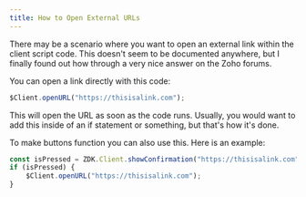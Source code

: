 ```yaml
---
title: How to Open External URLs
---
```


There may be a scenario where you want to open an external link within the client script code.
This doesn't seem to be documented anywhere, but I finally found out how through a very nice answer on the Zoho forums.

You can open a link directly with this code:
```js
$Client.openURL("https://thisisalink.com");
```
This will open the URL as soon as the code runs. Usually, you would want to add this inside of an if statement or something, but that's how it's done.


To make buttons function you can also use this. Here is an example:
```js
const isPressed = ZDK.Client.showConfirmation("https://thisisalink.com", "Visit Page",  "Cancel");
if (isPressed) {
    $Client.openURL("https://thisisalink.com");
}
```

